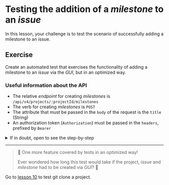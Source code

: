 # Testing the addition of a _milestone_ to an _issue_

In this lesson, your challenge is to test the scenario of successfully adding a milestone to an issue.

## Exercise

Create an automated test that exercises the functionality of adding a milestone to an _issue_ via the _GUI_, but in an optimized way.

### Useful information about the API

- The relative _endpoint_ for creating _milestones_ is `/api/v4/projects/:projectId/milestones`
- The verb for creating _milestones_ is `POST`
- The attribute that must be passed in the `body` of the request is the `title` (String)
- An authorization token (`Authorization`) must be passed in the `headers`, prefixed by `Bearer `

<details><summary>If in doubt, open to see the step-by-step</summary>
</br>

1. In the `cypress/e2e/gui/` directory, create a file called `setMilestoneOnIssue.cy.js` with the following content:

```js
import { faker } from '@faker-js/faker/locale/en'

const options = { env: { snapshotOnly: true } }

describe("Set milestone on issue", options, () => {
  const issue = {
    title: `issue-${faker.datatype.uuid()}`,
    description: faker.random.words(3),
    project: {
      name: `project-${faker.datatype.uuid()}`,
      description: faker.random.words(5),
    },
  }

  const milestone = {
    title: `milestone-${faker.random.word()}`,
  }

  beforeEach(() => {
    cy.api_deleteProjects()
    cy.login()
    cy.api_createIssue(issue).then((response) => {
      cy.api_createMilestone(response.body.project_id, milestone)
      cy.visit(`${Cypress.env("user_name")}/${issue.project.name}/issues/${response.body.iid}`)
    })
  })

  it("successfully", () => {
    cy.gui_setMilestoneOnIssue(milestone)

    cy.get(".block.milestone").should("contain", milestone.title)
  })
})

```

2. In the `cypress/support/` directory, update the `api_commands.js` file as below:

```js
const accessToken = `Bearer ${Cypress.env('gitlab_access_token')}`

Cypress.Commands.add('api_createProject', project => {
  ...
})

Cypress.Commands.add('api_getAllProjects', () => {
  ...
})

Cypress.Commands.add('api_deleteProjects', () => {
  ...
})

Cypress.Commands.add('api_createIssue', issue => {
  ...
})

Cypress.Commands.add('api_createLabel', (projectId, label) => {
  ...
})

Cypress.Commands.add('api_createMilestone', (projectId, milestone) => {
  cy.request({
    method: 'POST',
    url: `/api/v4/projects/${projectId}/milestones`,
    body: { title: milestone.title },
    headers: { Authorization: accessToken },
  })
})

```

3. In the `cypress/support/` directory, update the `gui_commands.js` file as below:

```js
/// <reference types="Cypress" />

Cypress.Commands.add('login', () => {
  ...
})

Cypress.Commands.add('logout', () => {
  ...
})

Cypress.Commands.add('gui_createProject', project => {
  ...
})

Cypress.Commands.add('gui_createIssue', issue => {
  ...
})

Cypress.Commands.add('gui_setLabelOnIssue', label => {
  ...
})

Cypress.Commands.add('gui_setMilestoneOnIssue', milestone => {
  cy.get('.block.milestone .edit-link').click()
  cy.contains(milestone.title).click()
})

```

4. Finally, in the command line terminal, at the root of the project, run the command `npx cypress run --spec cypress/e2e/gui/setMilestoneOnIssue.cy.js` to run the new test in _headless_ mode.

At the end of the run, you should have a result like the following:

```sh
(Run Finished)


       Spec                                              Tests  Passing  Failing  Pending  Skipped
  ┌────────────────────────────────────────────────────────────────────────────────────────────────┐
  │ ✔  setMilestoneOnIssue.cy.js                00:04        1        1        -        -        - │
  └────────────────────────────────────────────────────────────────────────────────────────────────┘
    ✔  All specs passed!                        00:04        1        1        -        -        -

```

</details>

---

> 🥳 One more feature covered by tests in an optimized way!
>
> Ever wondered how long this test would take if the project, _issue_ and _milestone_ had to be created via _GUI_? 🤔

Go to [lesson 10](./10.md) to test git clone a project.
